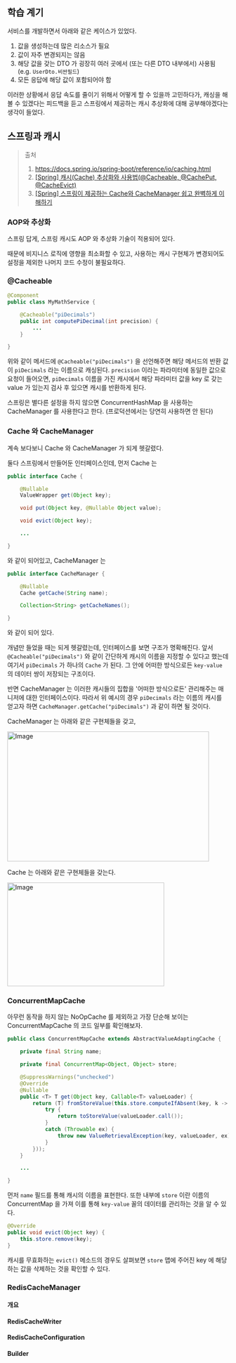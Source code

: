 ## 학습 계기
서비스를 개발하면서 아래와 같은 케이스가 있었다.

1. 값을 생성하는데 많은 리소스가 필요
2. 값이 자주 변경되지는 않음
3. 해당 값을 갖는 DTO 가 굉장히 여러 곳에서 (또는 다른 DTO 내부에서) 사용됨 (e.g. `UserDto.비싼필드`)
4. 모든 응답에 해당 값이 포함되어야 함

이러한 상황에서 응답 속도를 줄이기 위해서 어떻게 할 수 있을까 고민하다가,
캐싱을 해볼 수 있겠다는 피드백을 듣고 스프링에서 제공하는 캐시 추상화에 대해 공부해야겠다는 생각이 들었다.

## 스프링과 캐시
> 출처
> 1. https://docs.spring.io/spring-boot/reference/io/caching.html
> 2. [[Spring] 캐시(Cache) 추상화와 사용법(@Cacheable, @CachePut, @CacheEvict)](https://mangkyu.tistory.com/179)
> 3. [[Spring] 스프링이 제공하는 Cache와 CacheManager 쉽고 완벽하게 이해하기](https://mangkyu.tistory.com/370)

### AOP와 추상화
스프링 답게, 스프링 캐시도 AOP 와 추상화 기술이 적용되어 있다.

때문에 비지니스 로직에 영향을 최소화할 수 있고,
사용하는 캐시 구현체가 변경되어도 설정을 제외한 나머지 코드 수정이 불필요하다.

### @Cacheable
```java
@Component
public class MyMathService {

	@Cacheable("piDecimals")
	public int computePiDecimal(int precision) {
		...
	}

}
```

위와 같이 메서드에 `@Cacheable("piDecimals")` 을 선언해주면 해당 메서드의 반환 값이 `piDecimals` 라는 이름으로 캐싱된다.
`precision` 이라는 파라미터에 동일한 값으로 요청이 들어오면, `piDecimals` 이름을 가진 캐시에서 해당 파라미터 값을 key 로 갖는 value 가 있는지 검사 후 있으면 캐시를 반환하게 된다.

스프링은 별다른 설정을 하지 않으면 ConcurrentHashMap 을 사용하는 CacheManager 를 사용한다고 한다. (프로덕션에서는 당연히 사용하면 안 된다)

### Cache 와 CacheManager
계속 보다보니 Cache 와 CacheManager 가 되게 헷갈렸다.

둘다 스프링에서 만들어둔 인터페이스인데,
먼저 Cache 는
```java
public interface Cache {

	@Nullable
	ValueWrapper get(Object key);

    void put(Object key, @Nullable Object value);

    void evict(Object key);

    ...

}
```

와 같이 되어있고, CacheManager 는

```java
public interface CacheManager {

	@Nullable
	Cache getCache(String name);

	Collection<String> getCacheNames();

}
```

와 같이 되어 있다.

개념만 들었을 때는 되게 헷갈렸는데, 인터페이스를 보면 구조가 명확해진다. 앞서 `@Cacheable("piDecimals")` 와 같이 간단하게 캐시의 이름을 지정할 수 있다고 했는데 여기서 `piDecimals` 가 하나의 `Cache` 가 된다. 그 안에 어떠한 방식으로든 `key-value` 의 데이터 쌍이 저장되는 구조이다.

반면 CacheManager 는 이러한 캐시들의 집합을 '어떠한 방식으로든' 관리해주는 매니저에 대한 인터페이스이다. 따라서 위 예시의 경우 `piDecimals` 라는 이름의 캐시를 얻고자 하면 `CacheManager.getCache("piDecimals")` 과 같이 하면 될 것이다.

CacheManager 는 아래와 같은 구현체들을 갖고,

<img width="459" height="296" alt="Image" src="https://github.com/user-attachments/assets/078e18b6-e98f-4aad-96be-5acdf4537fb8" />

Cache 는 아래와 같은 구현체들을 갖는다.

<img width="357" height="236" alt="Image" src="https://github.com/user-attachments/assets/0bb94526-1a3b-47c3-ad8a-c970fc72c693" />

### ConcurrentMapCache
아무런 동작을 하지 않는 NoOpCache 를 제외하고 가장 단순해 보이는 ConcurrentMapCache 의 코드 일부를 확인해보자.

```java
public class ConcurrentMapCache extends AbstractValueAdaptingCache {

	private final String name;

	private final ConcurrentMap<Object, Object> store;

    @SuppressWarnings("unchecked")
    @Override
    @Nullable
    public <T> T get(Object key, Callable<T> valueLoader) {
        return (T) fromStoreValue(this.store.computeIfAbsent(key, k -> {
            try {
                return toStoreValue(valueLoader.call());
            }
            catch (Throwable ex) {
                throw new ValueRetrievalException(key, valueLoader, ex);
            }
        }));
    }

    ...

}
```

먼저 `name` 필드를 통해 캐시의 이름을 표현한다. 또한 내부에 `store` 이란 이름의 ConcurrentMap 을 가져 이를 통해 `key-value` 꼴의 데이터를 관리하는 것을 알 수 있다.

```java
@Override
public void evict(Object key) {
    this.store.remove(key);
}
```

캐시를 무효화하는 `evict()` 메소드의 경우도 살펴보면 `store` 맵에 주어진 key 에 해당하는 값을 삭제하는 것을 확인할 수 있다.

### RedisCacheManager
#### 개요
#### RedisCacheWriter
#### RedisCacheConfiguration
#### Builder